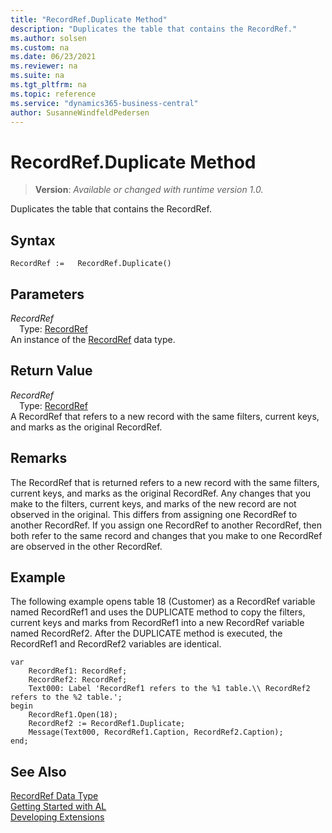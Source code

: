 ```yaml
---
title: "RecordRef.Duplicate Method"
description: "Duplicates the table that contains the RecordRef."
ms.author: solsen
ms.custom: na
ms.date: 06/23/2021
ms.reviewer: na
ms.suite: na
ms.tgt_pltfrm: na
ms.topic: reference
ms.service: "dynamics365-business-central"
author: SusanneWindfeldPedersen
---
```

[//]: # (START>DO_NOT_EDIT)
[//]: # (IMPORTANT:Do not edit any of the content between here and the END>DO_NOT_EDIT.)
[//]: # (Any modifications should be made in the .xml files in the ModernDev repo.)
# RecordRef.Duplicate Method
> **Version**: _Available or changed with runtime version 1.0._

Duplicates the table that contains the RecordRef.


## Syntax
```AL
RecordRef :=   RecordRef.Duplicate()
```

## Parameters
*RecordRef*  
&emsp;Type: [RecordRef](recordref-data-type.md)  
An instance of the [RecordRef](recordref-data-type.md) data type.  

## Return Value
*RecordRef*  
&emsp;Type: [RecordRef](recordref-data-type.md)  
A RecordRef that refers to a new record with the same filters, current keys, and marks as the original RecordRef.


[//]: # (IMPORTANT: END>DO_NOT_EDIT)

## Remarks  
 The RecordRef that is returned refers to a new record with the same filters, current keys, and marks as the original RecordRef. Any changes that you make to the filters, current keys, and marks of the new record are not observed in the original. This differs from assigning one RecordRef to another RecordRef. If you assign one RecordRef to another RecordRef, then both refer to the same record and changes that you make to one RecordRef are observed in the other RecordRef.  
  
## Example  
 The following example opens table 18 \(Customer\) as a RecordRef variable named RecordRef1 and uses the DUPLICATE method to copy the filters, current keys and marks from RecordRef1 into a new RecordRef variable named RecordRef2. After the DUPLICATE method is executed, the RecordRef1 and RecordRef2 variables are identical. 
 
```al
var
    RecordRef1: RecordRef;
    RecordRef2: RecordRef;
    Text000: Label 'RecordRef1 refers to the %1 table.\\ RecordRef2 refers to the %2 table.';
begin   
    RecordRef1.Open(18);  
    RecordRef2 := RecordRef1.Duplicate;  
    Message(Text000, RecordRef1.Caption, RecordRef2.Caption); 
end; 
```  

## See Also
[RecordRef Data Type](recordref-data-type.md)  
[Getting Started with AL](../../devenv-get-started.md)  
[Developing Extensions](../../devenv-dev-overview.md)